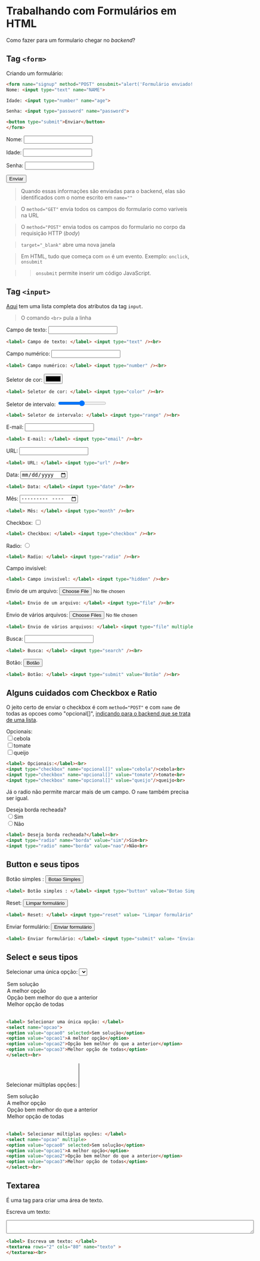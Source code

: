 # Trabalhando com Formulários em HTML

Como fazer para um formulario chegar no *backend*? 

## Tag `<form>`

Criando um formulário:

```html
<form name="signup" method="POST" onsubmit="alert('Formulário enviado!')" target="_blank" action="enderecodomeusite">
Nome: <input type="text" name="NAME">

Idade: <input type="number" name="age">

Senha: <input type="password" name="password">

<button type="submit">Enviar</button>
</form>
```

<form name="signup" method="POST" onsubmit="alert('Formulário enviado!')" target="_blank" action="enderecodomeusite">
Nome: <input type="text" name="NAME">

Idade: <input type="number" name="age">

Senha: <input type="password" name="password">

<button type="submit">Enviar</button>
</form>

> Quando essas informações são enviadas para o backend, elas são identificados com o nome escrito em `name=""` 

> O `method="GET"` envia todos os campos do formulario como variveis na URL

> O `method="POST"` envia todos os campos do formulario no corpo da requisição HTTP (*body*)

> `target="_blank"` abre uma nova janela

> Em HTML, tudo que começa com `on` é um evento. Exemplo: `onclick`, `onsubmit` 

>> `onsubmit` permite inserir um código JavaScript.


## Tag `<input>`

[Aqui](https://www.w3schools.com/tags/tag_input.asp) tem uma lista completa dos atributos da tag `input`.
> O comando `<br>` pula a linha


<label> Campo de texto: </label> <input type="text" /><br>

```html
<label> Campo de texto: </label> <input type="text" /><br>
```

<label> Campo numérico: </label> <input type="number" /><br>

```html
<label> Campo numérico: </label> <input type="number" /><br>
```

<label> Seletor de cor: </label> <input type="color" /><br>

```html
<label> Seletor de cor: </label> <input type="color" /><br>
```

<label> Seletor de intervalo: </label> <input type="range" /><br>

```html
<label> Seletor de intervalo: </label> <input type="range" /><br>
```

<label> E-mail: </label> <input type="email" /><br>

```html
<label> E-mail: </label> <input type="email" /><br>
```

<label> URL: </label> <input type="url" /><br>

```html
<label> URL: </label> <input type="url" /><br>
```

<label> Data: </label> <input type="date" /><br>

```html
<label> Data: </label> <input type="date" /><br>
```

<label> Mês: </label> <input type="month" /><br>

```html
<label> Mês: </label> <input type="month" /><br>
```

<label> Checkbox: </label> <input type="checkbox" /><br>

```html
<label> Checkbox: </label> <input type="checkbox" /><br>
```

<label> Radio: </label> <input type="radio" /><br>

```html
<label> Radio: </label> <input type="radio" /><br>
```

<label> Campo invisível: </label> <input type="hidden" /><br>

```html
<label> Campo invisível: </label> <input type="hidden" /><br>
```

<label> Envio de um arquivo: </label> <input type="file" /><br>

```html
<label> Envio de um arquivo: </label> <input type="file" /><br>
```

<label> Envio de vários arquivos: </label> <input type="file" multiple /><br>

```html
<label> Envio de vários arquivos: </label> <input type="file" multiple /><br>
```

<label> Busca: </label> <input type="search" /><br>

```html
<label> Busca: </label> <input type="search" /><br>
```

<label> Botão: </label> <input type="button" value="Botão" /><br>

```html
<label> Botão: </label> <input type="submit" value="Botão" /><br>
```


## Alguns cuidados com Checkbox e Ratio

O jeito certo de enviar o checkbox é com ` method="POST" ` e com `name` de todas as opcoes como "opcional[]", <u>indicando para o backend que se trata de uma lista</u>.

<label> Opcionais:</label><br>
<input type="checkbox" name="opcional[]" value="cebola"/>cebola<br>
<input type="checkbox" name="opcional[]" value="tomate"/>tomate<br>
<input type="checkbox" name="opcional[]" value="queijo"/>queijo<br>

```html
<label> Opcionais:</label><br>
<input type="checkbox" name="opcional[]" value="cebola"/>cebola<br>
<input type="checkbox" name="opcional[]" value="tomate"/>tomate<br>
<input type="checkbox" name="opcional[]" value="queijo"/>queijo<br>
```


Já o radio não permite marcar mais de um campo. O `name` também precisa ser igual.

<label> Deseja borda recheada?</label><br>
<input type="radio" name="borda" value="sim"/>Sim<br>
<input type="radio" name="borda" value="nao"/>Não<br>

```html
<label> Deseja borda recheada?</label><br>
<input type="radio" name="borda" value="sim"/>Sim<br>
<input type="radio" name="borda" value="nao"/>Não<br>
```



## Button e seus tipos

<label> Botão simples : </label> <input type="button" value="Botao Simples" onmouseOver="alert('Esse botão não faz nada')" /><br>

```html
<label> Botão simples : </label> <input type="button" value="Botao Simples" onmouseOver="alert('Esse botão não faz nada')" /><br>
```

<label> Reset: </label> <input type="reset" value= "Limpar formulário" title="Limpa todo o <form> no qual o botao está contido"/><br>

```html
<label> Reset: </label> <input type="reset" value= "Limpar formulário" title="Limpa todo o <form> no qual o botao está contido"/><br>
```

<label> Enviar formulário: </label> <input type="submit" value= "Enviar formulário" title="Envia o <form> no qual o botao está contido" /><br>

```html
<label> Enviar formulário: </label> <input type="submit" value= "Enviar formulário" title="Envia o <form> no qual o botao está contido" /><br>
```

## Select e seus tipos

<label> Selecionar uma única opção: </label>
<select name="opcao">
<option value="opcao0" selected>Sem solução</option>
<option value="opcao1">A melhor opção</option>
<option value="opcao2">Opção bem melhor do que a anterior</option>
<option value="opcao3">Melhor opção de todas</option>
</select><br>

```html
<label> Selecionar uma única opção: </label>
<select name="opcao">
<option value="opcao0" selected>Sem solução</option>
<option value="opcao1">A melhor opção</option>
<option value="opcao2">Opção bem melhor do que a anterior</option>
<option value="opcao3">Melhor opção de todas</option>
</select><br>
```

<label> Selecionar múltiplas opções: </label>
<select name="opcao" multiple>
<option value="opcao0" selected>Sem solução</option>
<option value="opcao1">A melhor opção</option>
<option value="opcao2">Opção bem melhor do que a anterior</option>
<option value="opcao3">Melhor opção de todas</option>
</select><br>

```html
<label> Selecionar múltiplas opções: </label>
<select name="opcao" multiple>
<option value="opcao0" selected>Sem solução</option>
<option value="opcao1">A melhor opção</option>
<option value="opcao2">Opção bem melhor do que a anterior</option>
<option value="opcao3">Melhor opção de todas</option>
</select><br>
```


## Textarea

É uma tag para criar uma área de texto.

<label> Escreva um texto: </label>
<textarea rows="2" cols="80" name="texto" >
</textarea><br>

```html
<label> Escreva um texto: </label>
<textarea rows="2" cols="80" name="texto" >
</textarea><br>
```

